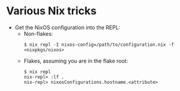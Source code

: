 # Various Nix tricks

- Get the NixOS configuration into the REPL:
  - Non-flakes:
    ```
    $ nix repl -I nixos-config=/path/to/configuration.nix -f <nixpkgs/nixos>
    ```
  - Flakes, assuming you are in the flake root:
    ```
    $ nix repl
    nix-repl> :lf .
    nix-repl> nixosConfigurations.hostname.<attribute>
    ```
